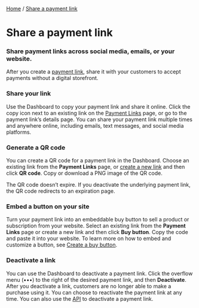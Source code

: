 [Home](/) / [Share a payment link](#)
# Share a payment link

### Share payment links across social media, emails, or your website.
After you create a [payment link](), share it with your customers to accept payments without a digital storefront.

### Share your link
Use the Dashboard to copy your payment link and share it online. Click the copy icon next to an existing link on the [Payment Links]() page, or go to the payment link’s details page. You can share your payment link multiple times and anywhere online, including emails, text messages, and social media platforms.

### Generate a QR code
You can create a QR code for a payment link in the Dashboard. Choose an existing link from the **Payment Links** page, or [create a new link]() and then click **QR code**. Copy or download a PNG image of the QR code.

The QR code doesn’t expire. If you deactivate the underlying payment link, the QR code redirects to an expiration page.

### Embed a button on your site
Turn your payment link into an embeddable buy button to sell a product or subscription from your website. Select an existing link from the **Payment Links** page or create a new link and then click **Buy button**. Copy the code and paste it into your website. To learn more on how to embed and customize a button, see [Create a buy button]().

### Deactivate a link
You can use the Dashboard to deactivate a payment link. Click the overflow menu (•••) to the right of the desired payment link, and then **Deactivate**. After you deactivate a link, customers are no longer able to make a purchase using it. You can choose to reactivate the payment link at any time. You can also use the [API]() to deactivate a payment link.
